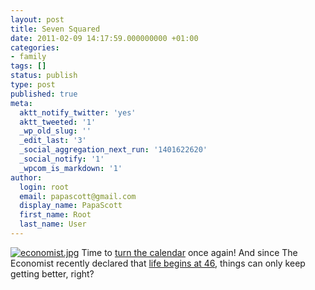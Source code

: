 ```yaml
---
layout: post
title: Seven Squared
date: 2011-02-09 14:17:59.000000000 +01:00
categories:
- family
tags: []
status: publish
type: post
published: true
meta:
  aktt_notify_twitter: 'yes'
  aktt_tweeted: '1'
  _wp_old_slug: ''
  _edit_last: '3'
  _social_aggregation_next_run: '1401622620'
  _social_notify: '1'
  _wpcom_is_markdown: '1'
author:
  login: root
  email: papascott@gmail.com
  display_name: PapaScott
  first_name: Root
  last_name: User
---
```

<p><a href="http://www.economist.com/node/17722567"><img src="https://www.papascott.de/wordpress/wp-content/uploads/2011/02/economist.jpg" alt="economist.jpg" class="alignright" /></a> Time to <a href="https://www.papascott.de/archives/2009/02/09/mr-boombastic/">turn the calendar</a> once again! And since The Economist recently declared that <a href="http://www.economist.com/node/17722567http://www.economist.com/node/17722567">life begins at 46</a>, things can only keep getting better, right?</p>
